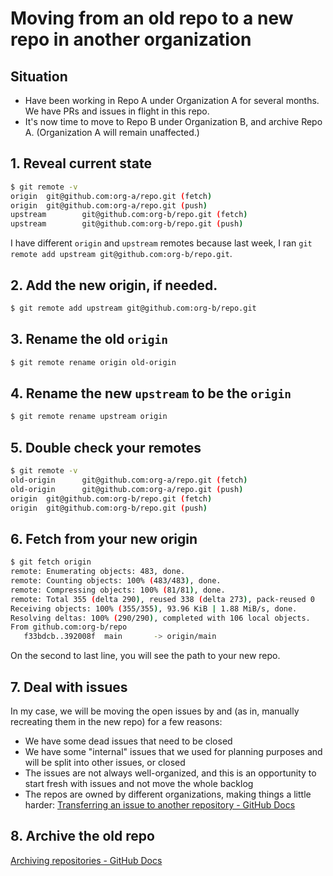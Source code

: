 # Moving from an old repo to a new repo in another organization 

## Situation 

- Have been working in Repo A under Organization A for several months. We have PRs and issues in flight in this repo.
- It's now time to move to Repo B under Organization B, and archive Repo A. (Organization A will remain unaffected.)

## 1. Reveal current state 

```bash
$ git remote -v
origin  git@github.com:org-a/repo.git (fetch)
origin  git@github.com:org-a/repo.git (push)
upstream        git@github.com:org-b/repo.git (fetch)
upstream        git@github.com:org-b/repo.git (push)
```

I have different `origin` and `upstream` remotes because last week, I ran `git remote add upstream git@github.com:org-b/repo.git`. 

## 2. Add the new origin, if needed. 

```bash
$ git remote add upstream git@github.com:org-b/repo.git
```

## 3. Rename the old `origin` 

```bash
$ git remote rename origin old-origin 
```

## 4. Rename the new `upstream` to be the `origin` 

```bash
$ git remote rename upstream origin
```

## 5. Double check your remotes 

```bash
$ git remote -v
old-origin      git@github.com:org-a/repo.git (fetch)
old-origin      git@github.com:org-a/repo.git (push)
origin  git@github.com:org-b/repo.git (fetch)
origin  git@github.com:org-b/repo.git (push)
```

## 6. Fetch from your new origin 

```bash
$ git fetch origin
remote: Enumerating objects: 483, done.
remote: Counting objects: 100% (483/483), done.
remote: Compressing objects: 100% (81/81), done.
remote: Total 355 (delta 290), reused 338 (delta 273), pack-reused 0
Receiving objects: 100% (355/355), 93.96 KiB | 1.88 MiB/s, done.
Resolving deltas: 100% (290/290), completed with 106 local objects.
From github.com:org-b/repo
   f33bdcb..392008f  main       -> origin/main
```

On the second to last line, you will see the path to your new repo. 

## 7. Deal with issues 

In my case, we will be moving the open issues by and (as in, manually recreating them in the new repo) for a few reasons: 

- We have some dead issues that need to be closed
- We have some "internal" issues that we used for planning purposes and will be split into other issues, or closed
- The issues are not always well-organized, and this is an opportunity to start fresh with issues and not move the whole backlog
- The repos are owned by different organizations, making things a little harder: [Transferring an issue to another repository - GitHub Docs](https://docs.github.com/en/issues/tracking-your-work-with-issues/transferring-an-issue-to-another-repository) 

 ## 8. Archive the old repo 

 [Archiving repositories - GitHub Docs](https://docs.github.com/en/repositories/archiving-a-github-repository/archiving-repositories)
